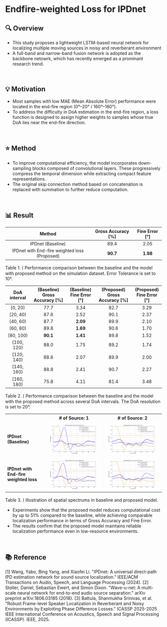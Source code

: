 # Endfire-weighted Loss for IPDnet
## 🔍 Overview
- This study proposes a lightweight LSTM-based neural network for localizing multiple moving sources in noisy and reverberant environment
- A full-band and narrow-band fusion network is adopted as the backbone netowrk, which has recently emerged as a prominant research trend. 
<br>


## 💡 Motivation
- Most samples with low MAE (Mean Absolute Error) performance were located in the end-fire region (0°–20° / 160°–180°).
- To address the difficulty in DoA estimation in the end-fire region, a loss function is designed to assign higher weights to samples whose true DoA lies near the end-fire direction.
<br>


## ⭐ Method
- To improve computational efficiency, the model incorporates down-sampling blocks composed of convolutional layers. These progressively compress the temporal dimension while extracting compact feature representations.
- The original skip connection method based on concatenation is replaced with summation to further reduce computation.
<br>


## 📊 Result
| Method                       | Gross Accuracy [%] | Fine Error [°] |
|:----------------------------:|:-------------------------:|:--------------------:|
| IPDnet (Baseline)                  | 89.4                      | 2.05                 |
| IPDnet with End-fire weighted loss (Proposed) | **90.7**                  | **1.98**             |

<p>Table 1.ㅣPerformance comparison between the baseline and the model with proposed method on the simulation dataset. Error Tolerance is set to 10°. </p>

| DoA interval     | (Baseline)<br>Gross Accuracy [%] | (Baseline)<br>Fine Error [°] | (Proposed)<br>Gross Accuracy [%] | (Proposed)<br>Fine Error [°] |
|:------------:|:----------------------------:|:------------------------:|:----------------------------:|:------------------------:|
| [0, 20)      | 77.7                         | 3.34                     | 82.7                         | 3.29                     |
| [20, 40)     | 87.6                         | 2.52                     | 90.1                         | 2.37                     |
| [40, 60)     | 87.7                         | **2.09**                 | 89.9                         | 2.10                     |
| [60, 80)     | 89.8                         | **1.69**                 | 90.6                         | 1.70                     |
| [80, 100)    | **90.1**                     | **1.41**                 | 89.8                         | 1.52                     |
| [100, 120)   | 88.0                         | 1.75                     | 89.2                         | 1.74                     |
| [120, 140)   | 88.6                         | 2.07                     | 89.9                         | 2.00                     |
| [140, 160)   | 88.8                         | 2.41                     | 90.7                         | 2.27                     |
| [160, 180)   | 75.8                         | 4.11                     | 81.4                         | 3.48                     |

<p>Table 2.ㅣPerformance comparison between the baseline and the model with the proposed method across several DoA intervals. The DoA resolution is set to 20°. </p>

<table>
  <tr>
    <th></th>
    <th># of Source: 1</th>
    <th># of Source: 2</th>
  </tr>
  <tr>
    <td><b>IPDnet<br>(Baseline)</b></td>
    <td><img src="./assets/baseline_source1_1.gif" width="300"></td>
    <td><img src="./assets/baseline_source2_1.gif" width="300"></td>
  </tr>
  <tr>
    <td><b>IPDnet with<br>End-fire weighted loss</b></td>
    <td><img src="./assets/endfire_source1_1.gif" width="300"></td>
    <td><img src="./assets/endire_source2_1.gif" width="300"></td>
  </tr>
</table>

<p>Table 3.ㅣIllustration of spatial spectrums in baseline and proposed model. </p>

- Experiments show that the proposed model reduces computational cost by up to 51% compared to the baseline, while achieving comparable localization performance in terms of Gross Accuracy and Fine Error.
- The results confirm that the proposed model maintains reliable localization performance even in low-resource environments.
<br>

## 📚 Reference
[1] Wang, Yabo, Bing Yang, and Xiaofei Li. "IPDnet: A universal direct-path IPD estimation network for sound source localization." IEEE/ACM Transactions on Audio, Speech, and Language Processing (2024).
[2] Stoller, Daniel, Sebastian Ewert, and Simon Dixon. "Wave-u-net: A multi-scale neural network for end-to-end audio source separation." arXiv preprint arXiv:1806.03185 (2018).
[3] Battula, Shanmukha Srinivas, et al. "Robust Frame-level Speaker Localization in Reverberant and Noisy Environments by Exploiting Phase Difference Losses." ICASSP 2025-2025 IEEE International Conference on Acoustics, Speech and Signal Processing (ICASSP). IEEE, 2025.
